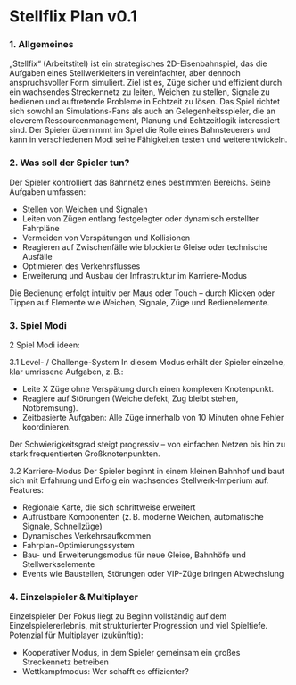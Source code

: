 # Stellflix Plan v0.1

### 1. Allgemeines

„Stellfix“ (Arbeitstitel) ist ein strategisches 2D-Eisenbahnspiel, das die Aufgaben eines Stellwerkleiters in vereinfachter, aber dennoch anspruchsvoller Form simuliert. Ziel ist es, Züge sicher und effizient durch ein wachsendes Streckennetz zu leiten, Weichen zu stellen, Signale zu bedienen und auftretende Probleme in Echtzeit zu lösen.
Das Spiel richtet sich sowohl an Simulations-Fans als auch an Gelegenheitsspieler, die an cleverem Ressourcenmanagement, Planung und Echtzeitlogik interessiert sind.
Der Spieler übernimmt im Spiel die Rolle eines Bahnsteuerers und kann in verschiedenen Modi seine Fähigkeiten testen und weiterentwickeln.

### 2. Was soll der Spieler tun?
Der Spieler kontrolliert das Bahnnetz eines bestimmten Bereichs. Seine Aufgaben umfassen:
-	Stellen von Weichen und Signalen
-	Leiten von Zügen entlang festgelegter oder dynamisch erstellter Fahrpläne
-	Vermeiden von Verspätungen und Kollisionen
-	Reagieren auf Zwischenfälle wie blockierte Gleise oder technische Ausfälle
-	Optimieren des Verkehrsflusses
-	Erweiterung und Ausbau der Infrastruktur im Karriere-Modus
  
Die Bedienung erfolgt intuitiv per Maus oder Touch – durch Klicken oder Tippen auf Elemente wie Weichen, Signale, Züge und Bedienelemente.
### 3. Spiel Modi
2 Spiel Modi ideen:

3.1 Level- / Challenge-System
In diesem Modus erhält der Spieler einzelne, klar umrissene Aufgaben, z. B.:
-	Leite X Züge ohne Verspätung durch einen komplexen Knotenpunkt.
-	Reagiere auf Störungen (Weiche defekt, Zug bleibt stehen, Notbremsung).
-	Zeitbasierte Aufgaben: Alle Züge innerhalb von 10 Minuten ohne Fehler koordinieren.
  
Der Schwierigkeitsgrad steigt progressiv – von einfachen Netzen bis hin zu stark frequentierten Großknotenpunkten.

3.2 Karriere-Modus
Der Spieler beginnt in einem kleinen Bahnhof und baut sich mit Erfahrung und Erfolg ein wachsendes Stellwerk-Imperium auf. Features:
-	Regionale Karte, die sich schrittweise erweitert
-	Aufrüstbare Komponenten (z. B. moderne Weichen, automatische Signale, Schnellzüge)
-	Dynamisches Verkehrsaufkommen
-	Fahrplan-Optimierungssystem
-	Bau- und Erweiterungsmodus für neue Gleise, Bahnhöfe und Stellwerkselemente
-	Events wie Baustellen, Störungen oder VIP-Züge bringen Abwechslung

### 4. Einzelspieler & Multiplayer
Einzelspieler
Der Fokus liegt zu Beginn vollständig auf dem Einzelspielererlebnis, mit strukturierter Progression und viel Spieltiefe.
Potenzial für Multiplayer (zukünftig):
-	Kooperativer Modus, in dem Spieler gemeinsam ein großes Streckennetz betreiben
-	Wettkampfmodus: Wer schafft es effizienter?


